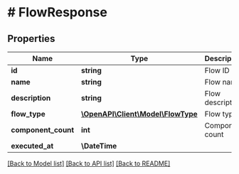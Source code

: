 # # FlowResponse

## Properties

Name | Type | Description | Notes
------------ | ------------- | ------------- | -------------
**id** | **string** | Flow ID |
**name** | **string** | Flow name |
**description** | **string** | Flow description |
**flow_type** | [**\OpenAPI\Client\Model\FlowType**](FlowType.md) | Flow type |
**component_count** | **int** | Component count |
**executed_at** | **\DateTime** |  | [optional]

[[Back to Model list]](../../README.md#models) [[Back to API list]](../../README.md#endpoints) [[Back to README]](../../README.md)
